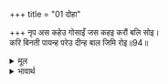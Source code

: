 +++
title = "01 दोहा"

+++
नृप अस कहेउ गोसाइँ जस कहइ करौं बलि सोइ।  
करि बिनती पायन्ह परेउ दीन्ह बाल जिमि रोइ॥94॥  

<details><summary>मूल</summary>

नृप अस कहेउ गोसाइँ जस कहइ करौं बलि सोइ।  
करि बिनती पायन्ह परेउ दीन्ह बाल जिमि रोइ॥94॥  
</details>

<details><summary>भावार्थ</summary>

 महाराज ने ऐसा कहा था, अब प्रभु जैसा कहें, मैं वही करूँ, मैं आपकी बलिहारी हूँ। इस प्रकार से विनती करके वे श्री रामचन्द्रजी के चरणों में गिर पडे और बालक की तरह रो दिए॥94॥  
</details>



